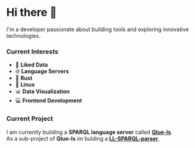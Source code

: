 # Hi there 👋  

I'm a developer passionate about building tools and exploring innovative technologies.  

### Current Interests  

- 🔗 **Liked Data**
- 🌐 **Language Servers**
- 🦀 **Rust**
- 🐧 **Linux**
- 📊 **Data Visualization**
- 💻 **Frontend Development**

### Current Project

I am currently building a **SPARQL language server** called [**Qlue-ls**](https://github.com/IoannisNezis/Qlue-ls).  
As a sub-project of **Qlue-ls** im bulding a [**LL-SPARQL-parser**](https://github.com/IoannisNezis/Qlue-ls/tree/main/parser).
